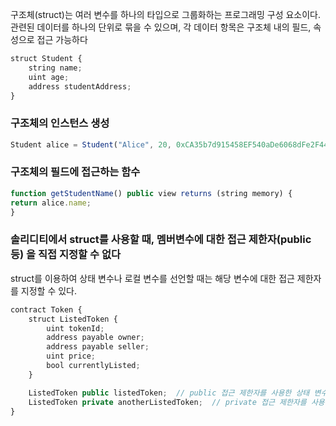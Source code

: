 구조체(struct)는 여러 변수를 하나의 타입으로 그룹화하는 프로그래밍 구성 요소이다. 관련된 데이터를 하나의 단위로 묶을 수 있으며, 각 데이터 항목은 구조체 내의 필드, 속성으로 접근 가능하다


```js
struct Student {
    string name;
    uint age;
    address studentAddress;
}

```

### 구조체의 인스턴스 생성

```js
Student alice = Student("Alice", 20, 0xCA35b7d915458EF540aDe6068dFe2F44E8fa733c);
```

### 구조체의 필드에 접근하는 함수
```js
function getStudentName() public view returns (string memory) {
return alice.name;
}
```

### 솔리디티에서 struct를 사용할 때, 멤버변수에 대한 접근 제한자(public 등) 을 직접 지정할 수 없다

struct를 이용하여 상태 변수나 로컬 변수를 선언할 때는 해당 변수에 대한 접근 제한자를 지정할 수 있다.
```js
contract Token {
    struct ListedToken {
        uint tokenId;
        address payable owner;
        address payable seller;
        uint price;
        bool currentlyListed;
    }

    ListedToken public listedToken;  // public 접근 제한자를 사용한 상태 변수
    ListedToken private anotherListedToken;  // private 접근 제한자를 사용한 상태 변수
}

```